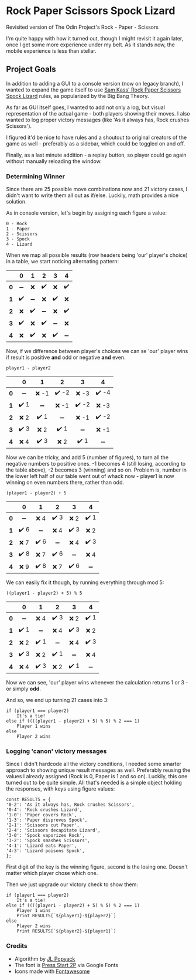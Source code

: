 # Rock Paper Scissors Spock Lizard

Revisited version of The Odin Project's Rock - Paper - Scissors

I'm quite happy with how it turned out, though I might revisit it again later, once I get some more experience under my belt.
As it stands now, the mobile experience is less than stellar.

## Project Goals

In addition to adding a GUI to a console version (now on legacy branch), I wanted to expand the game itself to use [Sam Kass' Rock Paper Scissors Spock Lizard](http://www.samkass.com/theories/RPSSL.html) rules, as popularized by the Big Bang Theory.

As far as GUI itself goes, I wanted to add not only a log, but visual representation of the actual game - both players showing their moves. I also wanted to log proper victory messages (like 'As it always has, Rock crushes Scissors').

I figured it'd be nice to have rules and a shoutout to original creators of the game as well - preferably as a sidebar, which could be toggled on and off.

Finally, as a last minute addition - a replay button, so player could go again without manually reloading the window.

### Determining Winner

Since there are 25 possible move combinations now and 21 victory cases, I didn't want to write them all out as if/else. Luckily, math provides a nice solution.

As in console version, let's begin by assigning each figure a value:

    0 - Rock
    1 - Paper
    2 - Scissors
    3 - Spock
    4 - Lizard

When we map all possible results (row headers being 'our' player's choice) in a table, we start noticing alternating pattern:


|       |         0          |         1          |         2          |         3          |         4          |
| :---: | :----------------: | :----------------: | :----------------: | :----------------: | :----------------: |
| **0** | :heavy_minus_sign: |        :x:         | :heavy_check_mark: |        :x:         | :heavy_check_mark: |
| **1** | :heavy_check_mark: | :heavy_minus_sign: |        :x:         | :heavy_check_mark: |        :x:         |
| **2** |        :x:         | :heavy_check_mark: | :heavy_minus_sign: |        :x:         | :heavy_check_mark: |
| **3** | :heavy_check_mark: |        :x:         | :heavy_check_mark: | :heavy_minus_sign: |        :x:         |
| **4** |        :x:         | :heavy_check_mark: |        :x:         | :heavy_check_mark: | :heavy_minus_sign: |

Now, if we difference between player's choices we can se 'our' player wins if result is positive **and** odd or negative **and** even.

    player1 - player2

|       |          0           |          1           |           2           |           3           |           4           |
| :---: | :------------------: | :------------------: | :-------------------: | :-------------------: | :-------------------: |
| **0** |  :heavy_minus_sign:  |        :x: -1        | :heavy_check_mark: -2 |        :x: -3         | :heavy_check_mark: -4 |
| **1** | :heavy_check_mark: 1 |  :heavy_minus_sign:  |        :x: -1         | :heavy_check_mark: -2 |        :x: -3         |
| **2** |        :x: 2         | :heavy_check_mark: 1 |  :heavy_minus_sign:   |        :x: -1         | :heavy_check_mark: -2 |
| **3** | :heavy_check_mark: 3 |        :x: 2         | :heavy_check_mark: 1  |  :heavy_minus_sign:   |        :x: -1         |
| **4** |        :x: 4         | :heavy_check_mark: 3 |         :x: 2         | :heavy_check_mark: 1  |  :heavy_minus_sign:   |

Now we can be tricky, and add 5 (number of figures), to turn all the negative numbers to positive ones. -1 becomes 4 (still losing, according to the table above), -2 becomes 3 (winning) and so on. Problem is, number in the lower left half of our table went out of whack now - player1 is now winning on even numbers there, rather than odd.

    (player1 - player2) + 5

|       |          0           |          1           |          2           |          3           |          4           |
| :---: | :------------------: | :------------------: | :------------------: | :------------------: | :------------------: |
| **0** |  :heavy_minus_sign:  |        :x: 4         | :heavy_check_mark: 3 |        :x: 2         | :heavy_check_mark: 1 |
| **1** | :heavy_check_mark: 6 |  :heavy_minus_sign:  |        :x: 4         | :heavy_check_mark: 3 |        :x: 2         |
| **2** |        :x: 7         | :heavy_check_mark: 6 |  :heavy_minus_sign:  |        :x: 4         | :heavy_check_mark: 3 |
| **3** | :heavy_check_mark: 8 |        :x: 7         | :heavy_check_mark: 6 |  :heavy_minus_sign:  |        :x: 4         |
| **4** |        :x: 9         | :heavy_check_mark: 8 |        :x: 7         | :heavy_check_mark: 6 |  :heavy_minus_sign:  |

We can easily fix it though, by running everything through mod 5:

    ((player1 - player2) + 5) % 5

|       |          0           |          1           |          2           |          3           |          4           |
| :---: | :------------------: | :------------------: | :------------------: | :------------------: | :------------------: |
| **0** |  :heavy_minus_sign:  |        :x: 4         | :heavy_check_mark: 3 |        :x: 2         | :heavy_check_mark: 1 |
| **1** | :heavy_check_mark: 1 |  :heavy_minus_sign:  |        :x: 4         | :heavy_check_mark: 3 |        :x: 2         |
| **2** |        :x: 2         | :heavy_check_mark: 1 |  :heavy_minus_sign:  |        :x: 4         | :heavy_check_mark: 3 |
| **3** | :heavy_check_mark: 3 |        :x: 2         | :heavy_check_mark: 1 |  :heavy_minus_sign:  |        :x: 4         |
| **4** |        :x: 4         | :heavy_check_mark: 3 |        :x: 2         | :heavy_check_mark: 1 |  :heavy_minus_sign:  |

Now we can see, 'our' player wins whenever the calculation returns 1 or 3 - or simply **odd**.

And so, we end up turning 21 cases into 3:

    if (player1 === player2)
        It's a tie!
    else if ((((player1 - player2) + 5) % 5) % 2 === 1)
        Player 1 wins
    else
        Player 2 wins

### Logging 'canon' victory messages

Since I didn't hardcode all the victory conditions, I needed some smarter approach to showing unique result messages as well. Preferably reusing the values I already assigned (Rock is 0, Paper is 1 and so on). Luckily, this one turned out to be quite simple. All that's needed is a simple object holding the responses, with keys using figure values:

    const RESULTS = {
    '0-2': 'As it always has, Rock crushes Scissors',
    '0-4': 'Rock crushes Lizard',
    '1-0': 'Paper covers Rock',
    '1-3': 'Paper disproves Spock',
    '2-1': 'Scissors cut Paper',
    '2-4': 'Scissors decapitate Lizard',
    '3-0': 'Spock vaporizes Rock',
    '3-2': 'Spock smashes Scissors',
    '4-1': 'Lizard eats Paper',
    '4-3': 'Lizard poisons Spock',
    };

First digit of the key is the winning figure, second is the losing one. Doesn't matter which player chose which one.

Then we just upgrade our victory check to show them:

    if (player1 === player2)
        It's a tie!
    else if ((((player1 - player2) + 5) % 5) % 2 === 1)
        Player 1 wins
        Print RESULTS[`${player1}-${player2}`]
    else
        Player 2 wins
        Print RESULTS[`${player2}-${player1}`]

### Credits
- Algorithm by [JL Popyack](https://www.cs.drexel.edu/~jpopyack/Courses/CSP/Fa17/notes/CS140_RockPaperScissors_Revisited.pdf)
- The font is [Press Start 2P](https://fonts.google.com/specimen/Press+Start+2P) via Google Fonts
- Icons made with [Fontawesome](https://fontawesome.com)